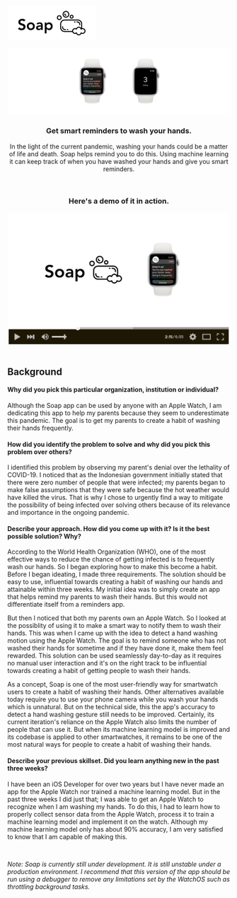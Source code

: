 <br/>

<p align="left">
  <img src="https://github.com/trevinwisaksana/Soap/blob/master/Assets/title.jpg" width="200">
</p>

<p align="center">
  <img src="https://github.com/trevinwisaksana/Soap/blob/master/Assets/banner.jpg">
</p>

<h3 align="center">
  Get smart reminders to wash your hands.
</h3>

<p align="center">
  In the light of the current pandemic, washing your hands could be a matter of life and death. Soap helps remind you to do this. Using machine learning it can keep track of when you have washed your hands and give you smart reminders.
<p/>

<br/>

<h3 align="center">
  Here's a demo of it in action.
</h3>

<div align="center">
  <a href="https://youtu.be/WJU9lbqQhGQg"><img src="https://github.com/trevinwisaksana/Soap/blob/master/Assets/thumbnail.jpg" width="500" alt="Demo"></a>
</div>

<br/>

## Background

#### Why did you pick this particular organization, institution or individual?

Although the Soap app can be used by anyone with an Apple Watch, I am dedicating this app to help my parents because they seem to underestimate this pandemic. The goal is to get my parents to create a habit of washing their hands frequently.

#### How did you identify the problem to solve and why did you pick this problem over others?

I identified this problem by observing my parent's denial over the lethality of COVID-19. I noticed that as the Indonesian government initially stated that there were zero number of people that were infected; my parents began to make false assumptions that they were safe because the hot weather would have killed the virus. That is why I chose to urgently find a way to mitigate the possibility of being infected over solving others because of its relevance and importance in the ongoing pandemic.

#### Describe your approach. How did you come up with it? Is it the best possible solution? Why?

According to the World Health Organization (WHO), one of the most effective ways to reduce the chance of getting infected is to frequently wash our hands. So I began exploring how to make this become a habit. Before I began ideating, I made three requirements. The solution should be easy to use, influential towards creating a habit of washing our hands and attainable within three weeks. My initial idea was to simply create an app that helps remind my parents to wash their hands. But this would not differentiate itself from a reminders app.

But then I noticed that both my parents own an Apple Watch. So I looked at the possiblity of using it to make a smart way to notify them to wash their hands. This was when I came up with the idea to detect a hand washing motion using the Apple Watch. The goal is to remind someone who has not washed their hands for sometime and if they have done it, make them feel rewarded. This solution can be used seamlessly day-to-day as it requires no manual user interaction and it's on the right track to be influential towards creating a habit of getting people to wash their hands.

As a concept, Soap is one of the most user-friendly way for smartwatch users to create a habit of washing their hands. Other alternatives available today require you to use your phone camera while you wash your hands which is unnatural. But on the technical side, this the app's accuracy to detect a hand washing gesture still needs to be improved. Certainly, its current iteration's reliance on the Apple Watch also limits the number of people that can use it. But when its machine learning model is improved and its codebase is applied to other smartwatches, it remains to be one of the most natural ways for people to create a habit of washing their hands.


#### Describe your previous skillset. Did you learn anything new in the past three weeks? 

I have been an iOS Developer for over two years but I have never made an app for the Apple Watch nor trained a machine learning model. But in the past three weeks I did just that; I was able to get an Apple Watch to recognize when I am washing my hands. To do this, I had to learn how to properly collect sensor data from the Apple Watch, process it to train a machine learning model and implement it on the watch. Although my machine learning model only has about 90% accuracy, I am very satisfied to know that I am capable of making this.

<br/>

<em> Note: Soap is currently still under development. It is still unstable under a production environment. I recommend that this version of the app should be run using a debugger to remove any limitations set by the WatchOS such as throttling background tasks. <em/>
